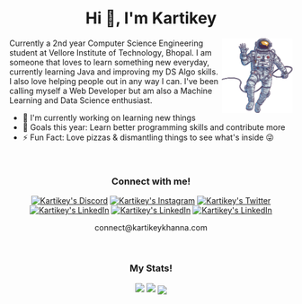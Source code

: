 <h1 align="center">Hi 👋, I'm Kartikey</h1>

<img width="25%" align="right" src="./assets/ast-img.png" />

Currently a 2nd year Computer Science Engineering student at Vellore Institute of Technology, Bhopal. I am someone that loves to learn something new everyday, currently learning Java and improving my DS Algo skills. I also love helping people out in any way I can. I've been calling myself a Web Developer but am also a Machine Learning and Data Science enthusiast.

- 🔭 I'm currently working on learning new things
- 🥅 Goals this year: Learn better programming skills and contribute more
- ⚡ Fun Fact: Love pizzas & dismantling things to see what's inside 😜

<br>
<h3 align="center">Connect with me!</h3>

<p align="center">
    <a href="https://discord.gg/RUR2fyE"><img alt="Kartikey's Discord" width="30px" src="https://simpleicons.org/icons/discord.svg"/></a>
    <a href="https://www.instagram.com/itsksquare/"><img alt="Kartikey's Instagram" width="30px" src="https://simpleicons.org/icons/instagram.svg"/></a>
    <a href="https://twitter.com/itsksquare19"><img alt="Kartikey's Twitter" width="30px" src="https://simpleicons.org/icons/twitter.svg"/></a>
    <a href="https://www.linkedin.com/in/kartikeykhanna/"><img alt="Kartikey's LinkedIn" width="30px" src="https://simpleicons.org/icons/linkedin.svg"/></a>
    <a href="skype:live:kartikey_khanna_1?chat"><img alt="Kartikey's LinkedIn" width="30px" src="https://simpleicons.org/icons/skype.svg"/></a>
    <a href="mailto:connect@kartikeykhanna.com"><img alt="Kartikey's LinkedIn" width="30px" src="https://simpleicons.org/icons/gmail.svg"/></a>
<p>

<p align="center">connect@kartikeykhanna.com</p>

<br>
<h3 align="center">My Stats!</h3>

<p align="center">
    <img width="48%" src="https://github-readme-stats.vercel.app/api?username=itsksquare&count_private=true&show_icons=true&theme=dark&title_color=0400ff&bg_color=000000">
    <img width="48%" src = "https://github-readme-streak-stats.herokuapp.com/?user=itsksquare&line_height=40&theme=dark&background=000000&ring=0400ff&fire=ff0000&currStreakLabel=0400ff">
    <img align="center" src="https://github-readme-stats.vercel.app/api/top-langs/?username=itsksquare&langs_count=8&theme=dark&title_color=0400ff&bg_color=000000">
<p/>
